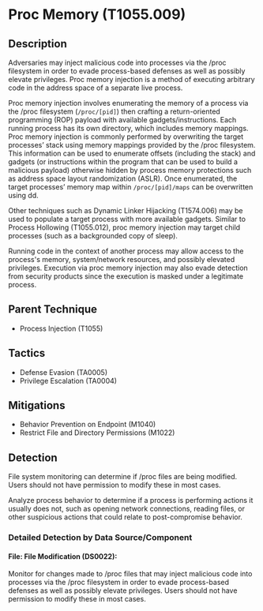 # Proc Memory (T1055.009)

## Description
Adversaries may inject malicious code into processes via the /proc filesystem in order to evade process-based defenses as well as possibly elevate privileges. Proc memory injection is a method of executing arbitrary code in the address space of a separate live process. 

Proc memory injection involves enumerating the memory of a process via the /proc filesystem (```/proc/[pid]```) then crafting a return-oriented programming (ROP) payload with available gadgets/instructions. Each running process has its own directory, which includes memory mappings. Proc memory injection is commonly performed by overwriting the target processes’ stack using memory mappings provided by the /proc filesystem. This information can be used to enumerate offsets (including the stack) and gadgets (or instructions within the program that can be used to build a malicious payload) otherwise hidden by process memory protections such as address space layout randomization (ASLR). Once enumerated, the target processes’ memory map within ```/proc/[pid]/maps``` can be overwritten using dd. 

Other techniques such as Dynamic Linker Hijacking (T1574.006) may be used to populate a target process with more available gadgets. Similar to Process Hollowing (T1055.012), proc memory injection may target child processes (such as a backgrounded copy of sleep). 

Running code in the context of another process may allow access to the process's memory, system/network resources, and possibly elevated privileges. Execution via proc memory injection may also evade detection from security products since the execution is masked under a legitimate process. 

## Parent Technique
- Process Injection (T1055)

## Tactics
- Defense Evasion (TA0005)
- Privilege Escalation (TA0004)

## Mitigations
- Behavior Prevention on Endpoint (M1040)
- Restrict File and Directory Permissions (M1022)

## Detection
File system monitoring can determine if /proc files are being modified. Users should not have permission to modify these in most cases. 

Analyze process behavior to determine if a process is performing actions it usually does not, such as opening network connections, reading files, or other suspicious actions that could relate to post-compromise behavior. 

### Detailed Detection by Data Source/Component
#### File: File Modification (DS0022): 
Monitor for changes made to /proc files that may inject malicious code into processes via the /proc filesystem in order to evade process-based defenses as well as possibly elevate privileges. Users should not have permission to modify these in most cases. 

